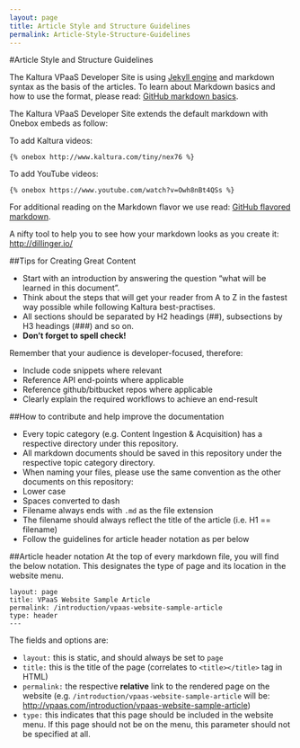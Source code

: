 ```yaml
---
layout: page
title: Article Style and Structure Guidelines
permalink: Article-Style-Structure-Guidelines
---
```


#Article Style and Structure Guidelines

The Kaltura VPaaS Developer Site is using [Jekyll engine](http://jekyllrb.com/) and markdown syntax as the basis of the articles.
To learn about Markdown basics and how to use the format, please read: [GitHub markdown basics](https://help.github.com/articles/markdown-basics/).

The Kaltura VPaaS Developer Site extends the default markdown with Onebox embeds as follow:

To add Kaltura videos:   
```
{% onebox http://www.kaltura.com/tiny/nex76 %} 
```

To add YouTube videos:   
```
{% onebox https://www.youtube.com/watch?v=Owh8nBt4QSs %}
```


For additional reading on the Markdown flavor we use read: [GitHub flavored markdown](https://help.github.com/articles/github-flavored-markdown/).

A nifty tool to help you to see how your markdown looks as you create it: http://dillinger.io/

##Tips for Creating Great Content

* Start with an introduction by answering the question “what will be learned in this document”.
* Think about the steps that will get your reader from A to Z in the fastest way possible while following Kaltura best-practises.
* All sections should be separated by H2 headings (##), subsections by H3 headings (###) and so on.
* **Don’t forget to spell check!**

Remember that your audience is developer-focused, therefore:
* Include code snippets where relevant
* Reference API end-points where applicable
* Reference github/bitbucket repos where applicable
* Clearly explain the required workflows to achieve an end-result


##How to contribute and help improve the documentation

* Every topic category (e.g. Content Ingestion & Acquisition) has a respective directory under this repository.
* All markdown documents should be saved in this repository under the respective topic category directory.
* When naming your files, please use the same convention as the other documents on this repository:
 * Lower case
 * Spaces converted to dash
 * Filename always ends with `.md` as the file extension
 * The filename should always reflect the title of the article (i.e. H1 == filename)
* Follow the guidelines for article header notation as per below


##Article header notation
At the top of every markdown file, you will find the below notation. This designates the type of page and its location in the website menu.
```---
layout: page
title: VPaaS Website Sample Article
permalink: /introduction/vpaas-website-sample-article
type: header
---
```
The fields and options are:  

* `layout:` this is static, and should always be set to `page`
* `title:` this is the title of the page (correlates to `<title></title>` tag in HTML)
* `permalink:` the respective **relative** link to the rendered page on the website (e.g. `/introduction/vpaas-website-sample-article` will be: http://vpaas.com/introduction/vpaas-website-sample-article)
* `type:` this indicates that this page should be included in the website menu. If this page should not be on the menu, this parameter should not be specified at all.
